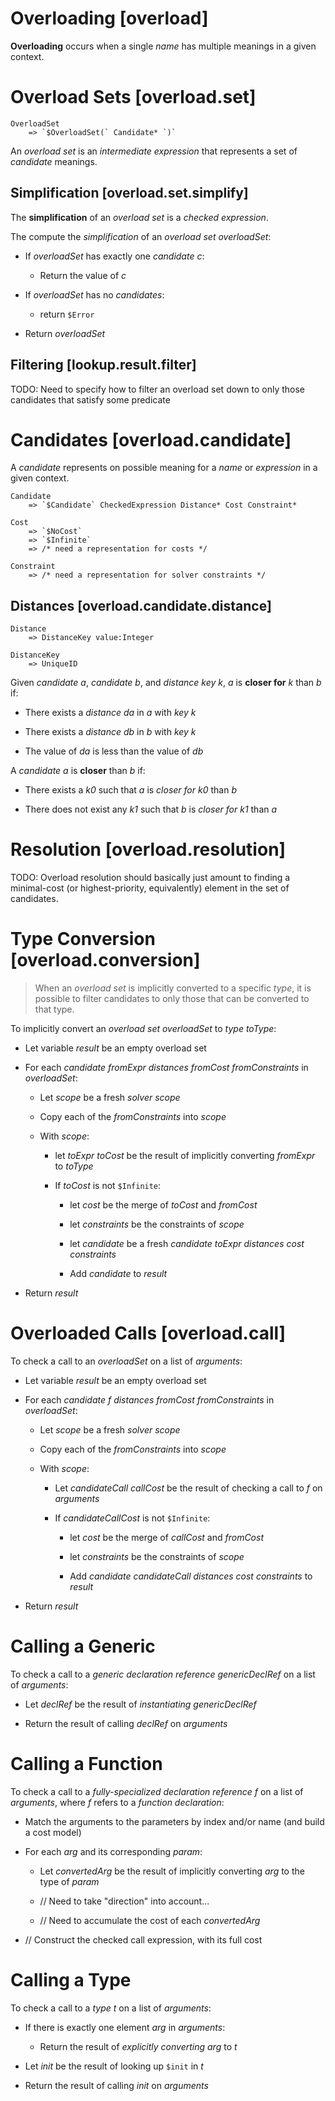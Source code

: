 Overloading [overload]
===========

**Overloading** occurs when a single *name* has multiple meanings in a given context.

Overload Sets [overload.set]
=============

```.semantics
OverloadSet
    => `$OverloadSet(` Candidate* `)`
```

An *overload set* is an *intermediate expression* that represents a set of *candidate* meanings.

Simplification [overload.set.simplify]
--------------

The **simplification** of an *overload set* is a *checked expression*.

The compute the *simplification* of an *overload set* _overloadSet_:

* If _overloadSet_ has exactly one *candidate* _c_:

  * Return the value of _c_

* If _overloadSet_ has no *candidates*:

  * return `$Error`

* Return _overloadSet_

Filtering [lookup.result.filter]
---------

TODO: Need to specify how to filter an overload set down to only those candidates that satisfy some predicate

Candidates [overload.candidate]
==========

A *candidate* represents on possible meaning for a *name* or *expression* in a given context.

```.semantics
Candidate
    => `$Candidate` CheckedExpression Distance* Cost Constraint*

Cost
    => `$NoCost`
    => `$Infinite`
    => /* need a representation for costs */

Constraint
    => /* need a representation for solver constraints */
```

Distances [overload.candidate.distance]
---------

```.semantics
Distance
    => DistanceKey value:Integer

DistanceKey
    => UniqueID
```

Given *candidate* _a_, *candidate* _b_, and *distance key* _k_, _a_ is **closer for** _k_ than _b_ if:

* There exists a *distance* _da_ in _a_ with *key* _k_

* There exists a *distance* _db_ in _b_ with *key* _k_

* The value of _da_ is less than the value of _db_

A *candidate* _a_ is **closer** than _b_ if:

* There exists a _k0_ such that _a_ is *closer for* _k0_ than _b_

* There does not exist any _k1_ such that _b_ is *closer for* _k1_ than _a_

Resolution [overload.resolution]
==========

TODO: Overload resolution should basically just amount to finding a minimal-cost (or highest-priority, equivalently) element in the set of candidates.

Type Conversion [overload.conversion]
===============

> When an *overload set* is implicitly converted to a specific *type*, it is possible to filter candidates to only those that can be converted to that type.

To implicitly convert an *overload set* _overloadSet_ to *type* _toType_:

* Let variable _result_ be an empty overload set

* For each *candidate* _fromExpr_ _distances_ _fromCost_ _fromConstraints_ in _overloadSet_:

  * Let _scope_ be a fresh *solver scope*

  * Copy each of the _fromConstraints_ into _scope_

  * With _scope_:

    * let _toExpr_ _toCost_ be the result of implicitly converting _fromExpr_ to _toType_

    * If _toCost_ is not `$Infinite`:

      * let _cost_ be the merge of _toCost_ and _fromCost_

      * let _constraints_ be the constraints of _scope_

      * let _candidate_ be a fresh *candidate* _toExpr_ _distances_ _cost_ _constraints_

      * Add _candidate_ to _result_

* Return _result_

Overloaded Calls [overload.call]
================

To check a call to an _overloadSet_ on a list of _arguments_:

* Let variable _result_ be an empty overload set

* For each *candidate* _f_ _distances_ _fromCost_ _fromConstraints_ in _overloadSet_:

  * Let _scope_ be a fresh *solver scope*

  * Copy each of the _fromConstraints_ into _scope_

  * With _scope_:

    * Let _candidateCall_ _callCost_ be the result of checking a call to _f_ on _arguments_

    * If _candidateCallCost_ is not `$Infinite`:  

      * let _cost_ be the merge of _callCost_ and _fromCost_

      * let _constraints_ be the constraints of _scope_

      * Add *candidate* _candidateCall_ _distances_ _cost_ _constraints_ to _result_

* Return _result_

Calling a Generic
=================

To check a call to a *generic declaration reference* _genericDeclRef_ on a list of _arguments_:

* Let _declRef_ be the result of *instantiating* _genericDeclRef_

* Return the result of calling _declRef_ on _arguments_

Calling a Function
==================

To check a call to a *fully-specialized declaration reference* _f_ on a list of _arguments_, where _f_ refers to a *function declaration*:

* Match the arguments to the parameters by index and/or name (and build a cost model)

* For each _arg_ and its corresponding _param_:

  * Let _convertedArg_ be the result of implicitly converting _arg_ to the type of _param_

  * // Need to take "direction" into account...

  * // Need to accumulate the cost of each _convertedArg_

* // Construct the checked call expression, with its full cost

Calling a Type
==============

To check a call to a *type* _t_ on a list of _arguments_:

* If there is exactly one element _arg_ in _arguments_:

  * Return the result of *explicitly converting* _arg_ to _t_

* Let _init_ be the result of looking up `$init` in _t_

* Return the result of calling _init_ on _arguments_

